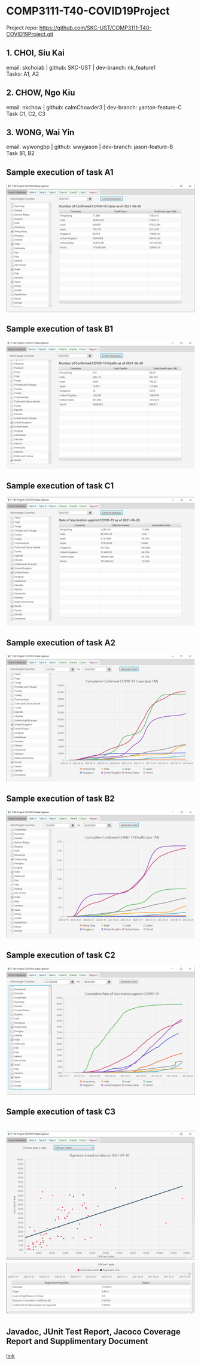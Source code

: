 # COMP3111-T40-COVID19Project

Project repo: https://github.com/SKC-UST/COMP3111-T40-COVID19Project.git

## 1. CHOI, Siu Kai
email: skchoiab | github: SKC-UST | dev-branch: nk_feature1 <br/>Tasks: A1, A2

## 2. CHOW, Ngo Kiu
email: nkchow | github: calmChowder3 | dev-branch: yanton-feature-C<br/>Task C1, C2, C3

## 3. WONG, Wai Yin
email: wywongbp | github: wwyjason | dev-branch: jason-feature-B<br/>Task B1, B2

## Sample execution of task A1
![alt text](./images/tableA.png)

## Sample execution of task B1
![alt text](./images/tableB.png)

## Sample execution of task C1
![alt text](./images/tableC.png)

## Sample execution of task A2
![alt text](./images/chartA.png)

## Sample execution of task B2
![alt text](./images/chartB.png)

## Sample execution of task C2
![alt text](./images/chartC.png)

## Sample execution of task C3
![alt text](./images/reportCChart.png)
![alt text](./images/reportCSlider.png)
=======
## Javadoc, JUnit Test Report, Jacoco Coverage Report and Supplimentary Document

[link](https://skc-ust.github.io/COMP3111-T40-COVID19Project/)
